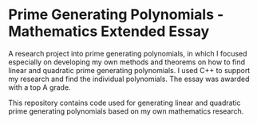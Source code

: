 # Prime Generating Polynomials - Mathematics Extended Essay
A research project into prime generating polynomials, in which I focused especially on developing my own methods and theorems on how to find linear and quadratic prime generating polynomials. I used C++ to support my research and find the individual polynomials. The essay was awarded with a top A grade.

This repository contains code used for generating linear and quadratic prime generating polynomials based on my own mathematics research.
